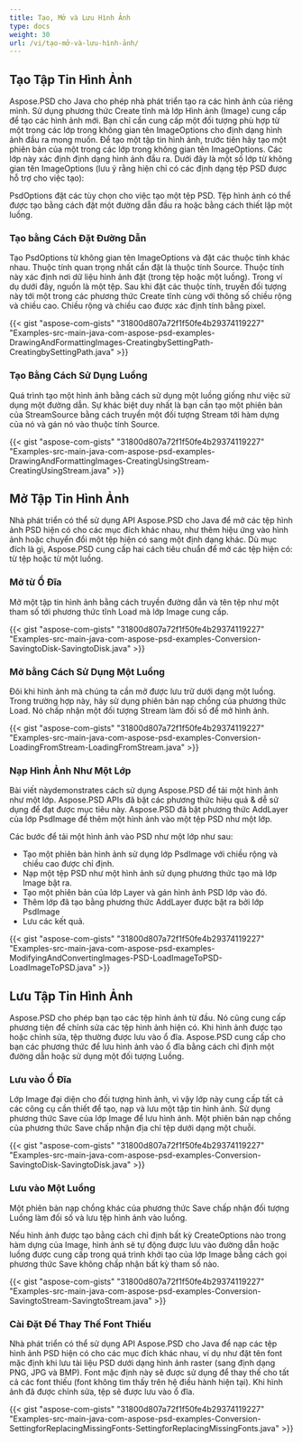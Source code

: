 ```yaml
---
title: Tạo, Mở và Lưu Hình Ảnh
type: docs
weight: 30
url: /vi/tạo-mở-và-lưu-hình-ảnh/
---
```


## **Tạo Tập Tin Hình Ảnh**
Aspose.PSD cho Java cho phép nhà phát triển tạo ra các hình ảnh của riêng mình. Sử dụng phương thức Create tĩnh mà lớp Hình ảnh (Image) cung cấp để tạo các hình ảnh mới. Bạn chỉ cần cung cấp một đối tượng phù hợp từ một trong các lớp trong không gian tên ImageOptions cho định dạng hình ảnh đầu ra mong muốn. Để tạo một tập tin hình ảnh, trước tiên hãy tạo một phiên bản của một trong các lớp trong không gian tên ImageOptions. Các lớp này xác định định dạng hình ảnh đầu ra. Dưới đây là một số lớp từ không gian tên ImageOptions (lưu ý rằng hiện chỉ có các định dạng tệp PSD được hỗ trợ cho việc tạo): 

PsdOptions đặt các tùy chọn cho việc tạo một tệp PSD. Tệp hình ảnh có thể được tạo bằng cách đặt một đường dẫn đầu ra hoặc bằng cách thiết lập một luồng.
### **Tạo bằng Cách Đặt Đường Dẫn**
Tạo PsdOptions từ không gian tên ImageOptions và đặt các thuộc tính khác nhau. Thuộc tính quan trọng nhất cần đặt là thuộc tính Source. Thuộc tính này xác định nơi dữ liệu hình ảnh đặt (trong tệp hoặc một luồng). Trong ví dụ dưới đây, nguồn là một tệp. Sau khi đặt các thuộc tính, truyền đối tượng này tới một trong các phương thức Create tĩnh cùng với thông số chiều rộng và chiều cao. Chiều rộng và chiều cao được xác định tính bằng pixel.



{{< gist "aspose-com-gists" "31800d807a72f1f50fe4b29374119227" "Examples-src-main-java-com-aspose-psd-examples-DrawingAndFormattingImages-CreatingbySettingPath-CreatingbySettingPath.java" >}}
### **Tạo Bằng Cách Sử Dụng Luồng**
Quá trình tạo một hình ảnh bằng cách sử dụng một luồng giống như việc sử dụng một đường dẫn. Sự khác biệt duy nhất là bạn cần tạo một phiên bản của StreamSource bằng cách truyền một đối tượng Stream tới hàm dựng của nó và gán nó vào thuộc tính Source.



{{< gist "aspose-com-gists" "31800d807a72f1f50fe4b29374119227" "Examples-src-main-java-com-aspose-psd-examples-DrawingAndFormattingImages-CreatingUsingStream-CreatingUsingStream.java" >}}
## **Mở Tập Tin Hình Ảnh**
Nhà phát triển có thể sử dụng API Aspose.PSD cho Java để mở các tệp hình ảnh PSD hiện có cho các mục đích khác nhau, như thêm hiệu ứng vào hình ảnh hoặc chuyển đổi một tệp hiện có sang một định dạng khác. Dù mục đích là gì, Aspose.PSD cung cấp hai cách tiêu chuẩn để mở các tệp hiện có: từ tệp hoặc từ một luồng.
### **Mở từ Ổ Đĩa**
Mở một tập tin hình ảnh bằng cách truyền đường dẫn và tên tệp như một tham số tới phương thức tĩnh Load mà lớp Image cung cấp.



{{< gist "aspose-com-gists" "31800d807a72f1f50fe4b29374119227" "Examples-src-main-java-com-aspose-psd-examples-Conversion-SavingtoDisk-SavingtoDisk.java" >}}
### **Mở bằng Cách Sử Dụng Một Luồng**
Đôi khi hình ảnh mà chúng ta cần mở được lưu trữ dưới dạng một luồng. Trong trường hợp này, hãy sử dụng phiên bản nạp chồng của phương thức Load. Nó chấp nhận một đối tượng Stream làm đối số để mở hình ảnh.



{{< gist "aspose-com-gists" "31800d807a72f1f50fe4b29374119227" "Examples-src-main-java-com-aspose-psd-examples-Conversion-LoadingFromStream-LoadingFromStream.java" >}}
### **Nạp Hình Ảnh Như Một Lớp**
Bài viết nàydemonstrates cách sử dụng Aspose.PSD để tải một hình ảnh như một lớp. Aspose.PSD APIs đã bật các phương thức hiệu quả & dễ sử dụng để đạt được mục tiêu này. Aspose.PSD đã bật phương thức AddLayer của lớp PsdImage để thêm một hình ảnh vào một tệp PSD như một lớp.

Các bước để tải một hình ảnh vào PSD như một lớp như sau:

- Tạo một phiên bản hình ảnh sử dụng lớp PsdImage với chiều rộng và chiều cao được chỉ định.
- Nạp một tệp PSD như một hình ảnh sử dụng phương thức tạo mà lớp Image bật ra.
- Tạo một phiên bản của lớp Layer và gán hình ảnh PSD lớp vào đó.
- Thêm lớp đã tạo bằng phương thức AddLayer được bật ra bởi lớp PsdImage
- Lưu các kết quả.



{{< gist "aspose-com-gists" "31800d807a72f1f50fe4b29374119227" "Examples-src-main-java-com-aspose-psd-examples-ModifyingAndConvertingImages-PSD-LoadImageToPSD-LoadImageToPSD.java" >}}
## **Lưu Tập Tin Hình Ảnh**
Aspose.PSD cho phép bạn tạo các tệp hình ảnh từ đầu. Nó cũng cung cấp phương tiện để chỉnh sửa các tệp hình ảnh hiện có. Khi hình ảnh được tạo hoặc chỉnh sửa, tệp thường được lưu vào ổ đĩa. Aspose.PSD cung cấp cho bạn các phương thức để lưu hình ảnh vào ổ đĩa bằng cách chỉ định một đường dẫn hoặc sử dụng một đối tượng Luồng.
### **Lưu vào Ổ Đĩa**
Lớp Image đại diện cho đối tượng hình ảnh, vì vậy lớp này cung cấp tất cả các công cụ cần thiết để tạo, nạp và lưu một tập tin hình ảnh. Sử dụng phương thức Save của lớp Image để lưu hình ảnh. Một phiên bản nạp chồng của phương thức Save chấp nhận địa chỉ tệp dưới dạng một chuỗi.



{{< gist "aspose-com-gists" "31800d807a72f1f50fe4b29374119227" "Examples-src-main-java-com-aspose-psd-examples-Conversion-SavingtoDisk-SavingtoDisk.java" >}}
### **Lưu vào Một Luồng**
Một phiên bản nạp chồng khác của phương thức Save chấp nhận đối tượng Luồng làm đối số và lưu tệp hình ảnh vào luồng.

Nếu hình ảnh được tạo bằng cách chỉ định bất kỳ CreateOptions nào trong hàm dựng của Image, hình ảnh sẽ tự động được lưu vào đường dẫn hoặc luồng được cung cấp trong quá trình khởi tạo của lớp Image bằng cách gọi phương thức Save không chấp nhận bất kỳ tham số nào.



{{< gist "aspose-com-gists" "31800d807a72f1f50fe4b29374119227" "Examples-src-main-java-com-aspose-psd-examples-Conversion-SavingtoStream-SavingtoStream.java" >}}
### **Cài Đặt Để Thay Thế Font Thiếu**
Nhà phát triển có thể sử dụng API Aspose.PSD cho Java để nạp các tệp hình ảnh PSD hiện có cho các mục đích khác nhau, ví dụ như đặt tên font mặc định khi lưu tài liệu PSD dưới dạng hình ảnh raster (sang định dạng PNG, JPG và BMP). Font mặc định này sẽ được sử dụng để thay thế cho tất cả các font thiếu (font không tìm thấy trên hệ điều hành hiện tại). Khi hình ảnh đã được chỉnh sửa, tệp sẽ được lưu vào ổ đĩa.



{{< gist "aspose-com-gists" "31800d807a72f1f50fe4b29374119227" "Examples-src-main-java-com-aspose-psd-examples-Conversion-SettingforReplacingMissingFonts-SettingforReplacingMissingFonts.java" >}}


